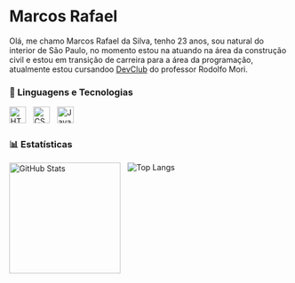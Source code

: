 <h1> Marcos Rafael </h1>

<p>Olá, me chamo Marcos Rafael da Silva, tenho 23 anos, sou natural do interior de São Paulo, no momento estou na atuando na área da construção civil e estou em transição de carreira para a área da programação, atualmente estou cursandoo <a href="https://lp.devclub.com.br/devclub-oficial/">DevClub</a> do professor Rodolfo Mori.</p>



### 🤖 Linguagens e Tecnologias

<img 
    align="left" 
    alt="HTML"
    title="HTML" 
    width="30px" 
    style="padding-right: 10px;" 
    src="https://cdn.jsdelivr.net/gh/devicons/devicon@latest/icons/html5/html5-original.svg" 
/>
<img 
    align="left" 
    alt="CSS" 
    title="CSS"
    width="30px" 
    style="padding-right: 10px;" 
    src="https://cdn.jsdelivr.net/gh/devicons/devicon@latest/icons/css3/css3-original.svg" 
/>
<img 
    align="left" 
    alt="JavaScript" 
    title="JavaScript"
    width="30px" 
    style="padding-right: 10px;" 
    src="https://cdn.jsdelivr.net/gh/devicons/devicon@latest/icons/javascript/javascript-original.svg" 
/>

<br>
<br>

### 📊 Estatísticas

<p>
  <img 
    align="left" 
    alt="GitHub Stats" 
    height="200" 
    style="padding-right: 10px;" 
    src="https://github-readme-stats.vercel.app/api?username=MarcosRafael-02&show_icons=true&theme=tokyonight&include_all_commits=true&locale=pt-br" 
  />

</p>

![Top Langs](https://github-readme-stats.vercel.app/api/top-langs/?username=MarcosRafael-02&hide_progress=true)

